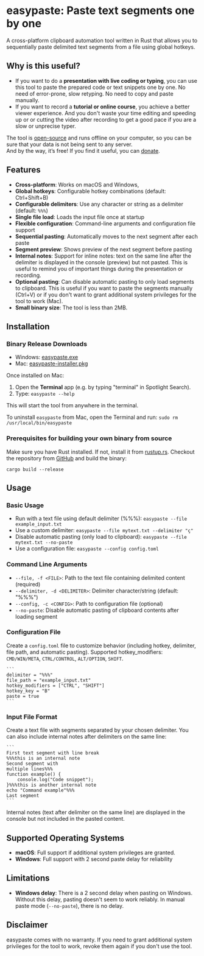 # easypaste: Paste text segments one by one

A cross-platform clipboard automation tool written in Rust that allows you to sequentially paste delimited text segments from a file using global hotkeys.

## Why is this useful?
- If you want to do a **presentation with live coding or typing**, you can use this tool to paste the prepared code or text snippets one by one. No need of error-prone, slow retyping. No need to copy and paste manually.
- If you want to record a **tutorial or online course**, you achieve a better viewer experience. And you don't waste your time editing and speeding up or or cutting the video after recording to get a good pace if you are a slow or unprecise typer.

The tool is [open-source](https://github.com/mtln/easypaste) and runs offline on your computer, so you can be sure that your data is not being sent to any server.  
And by the way, it’s free! If you find it useful, you can [donate](https://donate.stripe.com/8x28wObdhgoV8aVaQW6J202).


## Features

- **Cross-platform**: Works on macOS and Windows,
- **Global hotkeys**: Configurable hotkey combinations (default: Ctrl+Shift+B)
- **Configurable delimiters**: Use any character or string as a delimiter (default: `%%%`)
- **Single file load**: Loads the input file once at startup
- **Flexible configuration**: Command-line arguments and configuration file support
- **Sequential pasting**: Automatically moves to the next segment after each paste
- **Segment preview**: Shows preview of the next segment before pasting
- **Internal notes**: Support for inline notes: text on the same line after the delimiter is displayed in the console (preview) but not pasted. This is useful to remind you of important things during the presentation or recording.
- **Optional pasting**: Can disable automatic pasting to only load segments to clipboard. This is useful if you want to paste the segments manually (Ctrl+V) or if you don't want to grant additional system privileges for the tool to work (Mac).
- **Small binary size**: The tool is less than 2MB.


## Installation

### Binary Release Downloads
* Windows: [easypaste.exe](https://github.com/mtln/easypaste/releases/latest/download/easypaste.exe)
* Mac: [easypaste-installer.pkg](https://github.com/mtln/easypaste/releases/latest/download/easypaste-installer.pkg)

Once installed on Mac:

1. Open the **Terminal** app (e.g. by typing "terminal" in Spotlight Search).
1. Type: `easypaste --help`

This will start the tool from anywhere in the terminal.

To uninstall `easypaste` from Mac, open the Terminal and run: `sudo rm /usr/local/bin/easypaste`

### Prerequisites for building your own binary from source

Make sure you have Rust installed. If not, install it from [rustup.rs](https://rustup.rs/).
Checkout the repository from [GitHub](https://github.com/mtln/easypaste) and build the binary:

`cargo build --release`

## Usage

### Basic Usage
- Run with a text file using default delimiter (%%%): `easypaste --file example_input.txt`
- Use a custom delimiter: `easypaste --file mytext.txt --delimiter "ç"`
- Disable automatic pasting (only load to clipboard): `easypaste --file mytext.txt --no-paste`
- Use a configuration file: `easypaste --config config.toml`


### Command Line Arguments

- `--file, -f <FILE>`: Path to the text file containing delimited content (required)
- `--delimiter, -d <DELIMITER>`: Delimiter character/string (default: "%%%")
- `--config, -c <CONFIG>`: Path to configuration file (optional)
- `--no-paste`: Disable automatic pasting of clipboard contents after loading segment

### Configuration File

Create a `config.toml` file to customize behavior (including hotkey, delimiter, file path, and automatic pasting).
Supported hotkey_modifiers: `CMD/WIN/META`, `CTRL/CONTROL`, `ALT/OPTION`, `SHIFT`.


    ```
    delimiter = "%%%"
    file_path = "example_input.txt"
    hotkey_modifiers = ["CTRL", "SHIFT"]
    hotkey_key = "B"
    paste = true
    ```

### Input File Format

Create a text file with segments separated by your chosen delimiter. You can also include internal notes after delimiters on the same line:

    ```
    First text segment with line break
    %%%this is an internal note
    Second segment with
    multiple lines%%%
    function example() {
        console.log("Code snippet");
    }%%%this is another internal note
    echo "Command example"%%%
    Last segment
    ```

Internal notes (text after delimiter on the same line) are displayed in the console but not included in the pasted content.


## Supported Operating Systems

* **macOS**: Full support if additional system privileges are granted.
* **Windows**: Full support with 2 second paste delay for reliability

## Limitations

- **Windows delay**: There is a 2 second delay when pasting on Windows. Without this delay, pasting doesn't seem to work reliably. In manual paste mode (`--no-paste`), there is no delay.

## Disclaimer

easypaste comes with no warranty. If you need to grant additional system privileges for the tool to work, revoke them again if you don't use the tool.
